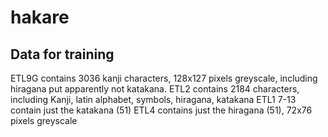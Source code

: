 # hakare

## Data for training

ETL9G contains 3036 kanji characters, 128x127 pixels greyscale, including hiragana put
apparently not katakana.
ETL2 contains 2184 characters, including Kanji, latin alphabet, symbols, hiragana, katakana
ETL1 7-13 contain just the katakana (51)
ETL4 contains just the hiragana (51), 72x76 pixels greyscale
```
